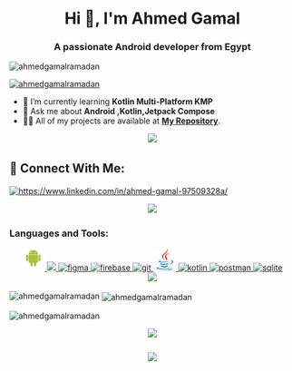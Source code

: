 <h1 align="center">Hi 👋, I'm Ahmed Gamal</h1>
<h3 align="center">A passionate Android developer from Egypt</h3>

<p align="left"> <img src="https://komarev.com/ghpvc/?username=ahmedgamalramadan&label=Profile%20views&color=0e75b6&style=flat" alt="ahmedgamalramadan" /> </p>

<p align="left"> <a href="https://github.com/ryo-ma/github-profile-trophy"><img src="https://github-profile-trophy.vercel.app/?username=ahmedgamalramadan" alt="ahmedgamalramadan" /></a> </p>

- 🌱 I’m currently learning **Kotlin Multi-Platform KMP**
- 💬 Ask me about **Android ,Kotlin,Jetpack Compose**
- 👨‍💻 All of my projects are available at **[My Repository](https://github.com/AhmedGamalRamadan?tab=repositories)**.

<div align="center">
    <img src="https://user-images.githubusercontent.com/73097560/115834477-dbab4500-a447-11eb-908a-139a6edaec5c.gif" />
</div>

## 🤝 Connect With Me:
<p align="left">
<a href="https://www.linkedin.com/in/ahmed-gamal-97509328a/" target="blank"><img align="center" src="https://raw.githubusercontent.com/rahuldkjain/github-profile-readme-generator/master/src/images/icons/Social/linked-in-alt.svg" alt="https://www.linkedin.com/in/ahmed-gamal-97509328a/" height="30" width="40" /></a>
</p>

<div align="center">
    <img src="https://user-images.githubusercontent.com/73097560/115834477-dbab4500-a447-11eb-908a-139a6edaec5c.gif" />
</div>

<h3 align="left">Languages and Tools:</h3>
<div align="center">
 <a href="https://developer.android.com" target="_blank" rel="noreferrer"> <img src="https://raw.githubusercontent.com/devicons/devicon/master/icons/android/android-original-wordmark.svg" alt="android" width="40" height="40"/> <img src="https://skillicons.dev/icons?i=github,androidstudio" /> </a> <a href="https://www.figma.com/" target="_blank" rel="noreferrer"> <img src="https://www.vectorlogo.zone/logos/figma/figma-icon.svg" alt="figma" width="40" height="40"/> </a> <a href="https://firebase.google.com/" target="_blank" rel="noreferrer"> <img src="https://www.vectorlogo.zone/logos/firebase/firebase-icon.svg" alt="firebase" width="40" height="40"/> </a> <a href="https://git-scm.com/" target="_blank" rel="noreferrer"> <img src="https://www.vectorlogo.zone/logos/git-scm/git-scm-icon.svg" alt="git" width="40" height="40"/> </a> <a href="https://www.java.com" target="_blank" rel="noreferrer"> <img src="https://raw.githubusercontent.com/devicons/devicon/master/icons/java/java-original.svg" alt="java" width="40" height="40"/> </a> <a href="https://kotlinlang.org" target="_blank" rel="noreferrer"> <img src="https://www.vectorlogo.zone/logos/kotlinlang/kotlinlang-icon.svg" alt="kotlin" width="40" height="40"/> </a> <a href="https://postman.com" target="_blank" rel="noreferrer"> <img src="https://www.vectorlogo.zone/logos/getpostman/getpostman-icon.svg" alt="postman" width="40" height="40"/> </a> <a href="https://www.sqlite.org/" target="_blank" rel="noreferrer"> <img src="https://www.vectorlogo.zone/logos/sqlite/sqlite-icon.svg" alt="sqlite" width="40" height="40"/> </a>
</div>

<div align="center">
    <img src="https://user-images.githubusercontent.com/73097560/115834477-dbab4500-a447-11eb-908a-139a6edaec5c.gif" />
</div>

<p><img align="left" src="https://github-readme-stats.vercel.app/api/top-langs?username=ahmedgamalramadan&show_icons=true&locale=en&layout=compact" alt="ahmedgamalramadan" /></p>

<p>&nbsp;<img align="center" src="https://github-readme-stats.vercel.app/api?username=ahmedgamalramadan&show_icons=true&locale=en" alt="ahmedgamalramadan" /></p>

<p><img align="center" src="https://github-readme-streak-stats.herokuapp.com/?user=ahmedgamalramadan&" alt="ahmedgamalramadan" /></p>

<div align="center">
    <img src="https://user-images.githubusercontent.com/73097560/115834477-dbab4500-a447-11eb-908a-139a6edaec5c.gif" />
</div>

<h3 align="center">
    <img src="https://readme-typing-svg.herokuapp.com/?font=Righteous&size=25&center=true&vCenter=true&width=500&height=70&duration=4000&lines=Thanks+for+visiting!+❤️;+Shoot+me+a+message+on+Linkedin!;I'm+Long+Life+Learner">
</h3>
